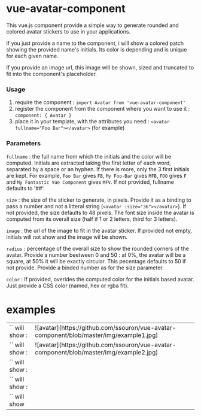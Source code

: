 # vue-avatar-component

This vue.js component provide a simple way to generate rounded and colored avatar stickers to use in your applications.

If you just provide a name to the component, i will show a colored patch showing the provided name's initials. Its color is depending and is unique for each given name.

If you provide an image url, this image will be shown, sized and truncated to fit into the component's placeholder.

### Usage

1. require the component : `import Avatar from 'vue-avatar-component'`
2. register the component from the component where you want to use it :   `component: { Avatar }`
3. place it in your template, with the attributes you need :   `<avatar fullname="Foo Bar"></avatar>` (for example)

### Parameters

`fullname` :   the full name from which the initials and the color will be computed. Initials are extracted taking the first letter of each word, separated by a space or an hyphen. If there is more, only the 3 first initials are kept. For example, `Foo Bar` gives `FB`, `My Foo-Bar` gives `MFB`, `FOO` gives `F` and `My Fantastic Vue Component` gives `MFV`. If not provided, fullname defaults to '##'.

`size` : the size of the sticker to generate, in pixels. Provide it as a binding to pass a number and not a litteral string (`<avatar :size="36"></avatar>`). If not provided, the size defaults to 48 pixels. The font size inside the avatar is computed from its overall size (half if 1 or 2 letters, third for 3 letters).

`image` : the url of the image to fit in the avatar sticker. If provided not empty, initials will not show and the image wil be shown.

`radius` : percentage of the overall size to show the rounded corners of the avatar. Provide a number beetween 0 and 50 : at 0%, the avatar will be a square, at 50% it will be exactly circular. This pecentage defaults to 50 if not provide. Provide a binded number as for the size parameter.

`color` : If provided, overides the computed color for the initials based avatar. Just provide a CSS color (named, hex or rgba fit).

# examples

<table>
  <tr>
    <td>`<avatar fullname="My Fabulous Component"></avatar>` will show :</td>
    <td> ![avatar](https://github.com/ssouron/vue-avatar-component/blob/master/img/example1.jpg) </td>
  </tr>
  <tr>
    <td> `<avatar fullname="Foo Bar" size="60"></avatar>` will show : </td>
    <td> ![avatar](https://github.com/ssouron/vue-avatar-component/blob/master/img/example2.jpg) </td>
  </tr>
  <tr>
    <td> `<avatar image="http://lorempicsum.com/simpsons/255/200/9"></avatar>` will show : </td>
    <td>  </td>
  </tr>
  <tr>
    <td> `<avatar image="http://lorempicsum.com/simpsons/255/200/5" radius="0"></avatar>` will show : </td>
    <td>  </td>
  </tr>
  <tr>
    <td> `<avatar fullname="Foo Bar" radius="25" color="red"></avatar>` will show  </td>
    <td>  </td>
  </tr>
</table>

